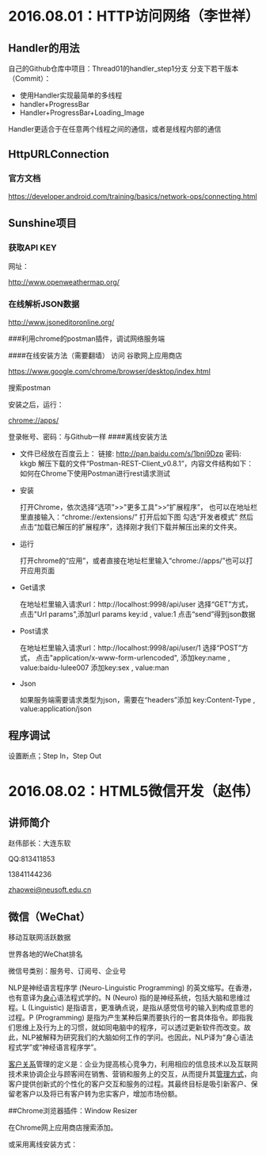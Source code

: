 # 2016.08.01：HTTP访问网络（李世祥）

## Handler的用法

自己的Github仓库中项目：Thread01的handler_step1分支
分支下若干版本（Commit）：

- 使用Handler实现最简单的多线程
- handler+ProgressBar
- Handler+ProgressBar+Loading_Image

Handler更适合于在任意两个线程之间的通信，或者是线程内部的通信

## HttpURLConnection

### 官方文档

<https://developer.android.com/training/basics/network-ops/connecting.html>

## Sunshine项目

### 获取API KEY

网址：

<http://www.openweathermap.org/>

### 在线解析JSON数据

<http://www.jsoneditoronline.org/>

###利用chrome的postman插件，调试网络服务端


####在线安装方法（需要翻墙）
访问 谷歌网上应用商店

<https://www.google.com/chrome/browser/desktop/index.html>

搜索postman

安装之后，运行：

<chrome://apps/>

登录帐号、密码：与Github一样
####离线安装方法
- 文件已经放在百度云上：
  链接: http://pan.baidu.com/s/1bni9Dzp 密码: kkgb
  解压下载的文件“Postman-REST-Client_v0.8.1”，内容文件结构如下：
  如何在Chrome下使用Postman进行rest请求测试
- 安装


  打开Chrome，依次选择“选项”>>"更多工具">>“扩展程序”，
  也可以在地址栏里直接输入：“chrome://extensions/”
  打开后如下图
  勾选“开发者模式”
  然后点击“加载已解压的扩展程序”，选择刚才我们下载并解压出来的文件夹。

- 运行

  打开chrome的“应用”，或者直接在地址栏里输入“chrome://apps/”也可以打开应用页面

- Get请求

  在地址栏里输入请求url：http://localhost:9998/api/user
  选择“GET”方式，
  点击"Url params",添加url params key:id , value:1
  点击“send”得到json数据

- Post请求

  在地址栏里输入请求url：http://localhost:9998/api/user/1
  选择“POST”方式，
  点击"application/x-www-form-urlencoded",
  添加key:name , value:baidu-lulee007
  添加key:sex , value:man

- Json


  如果服务端需要请求类型为json，需要在“headers”添加
  key:Content-Type   , value:application/json



## 程序调试

设置断点；Step In，Step Out

# 2016.08.02：HTML5微信开发（赵伟）

## 讲师简介

赵伟部长：大连东软

QQ:813411853

13841144236

zhaowei@neusoft.edu.cn

## 微信（WeChat）

移动互联网活跃数据

世界各地的WeChat排名

微信号类别：服务号、订阅号、企业号



NLP是神经语言程序学 (Neuro-Linguistic Programming) 的英文缩写。在香港，也有意译为[身心](http://baike.baidu.com/view/1152806.htm)语法程式学的。N (Neuro) 指的是神经系统，包括大脑和思维过程。L (Linguistic) 是指语言，更准确点说，是指从感觉信号的输入到构成意思的过程。P (Programming) 是指为产生某种后果而要执行的一套具体指令。即指我们思维上及行为上的习惯，就如同电脑中的程序，可以透过更新软件而改变。故此，NLP被解释为研究我们的大脑如何工作的学问。也因此，NLP译为“身心语法程式学”或“神经语言程序学”。



[客户关系](http://baike.baidu.com/view/1046465.htm)管理的定义是：企业为提高核心竞争力，利用相应的信息技术以及互联网技术来协调企业与顾客间在销售、营销和服务上的交互，从而提升其[管理方式](http://baike.baidu.com/view/712260.htm)，向客户提供创新式的个性化的客户交互和服务的过程。其最终目标是吸引新客户、保留老客户以及将已有客户转为忠实客户，增加市场份额。

##Chrome浏览器插件：Window Resizer

在Chrome网上应用商店搜索添加。

或采用离线安装方式：







